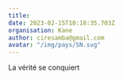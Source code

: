 ```yaml
---
title: 
date: 2023-02-15T10:18:35.703Z
organisation: Kane
author: ciresamba@gmail.com 
avatar: "/img/pays/SN.svg"
---
```


La vérité se conquiert